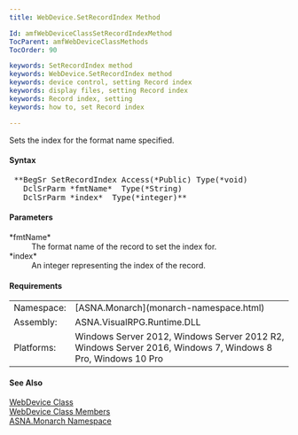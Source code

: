 ```yaml
---
title: WebDevice.SetRecordIndex Method

Id: amfWebDeviceClassSetRecordIndexMethod
TocParent: amfWebDeviceClassMethods
TocOrder: 90

keywords: SetRecordIndex method
keywords: WebDevice.SetRecordIndex method
keywords: device control, setting Record index
keywords: display files, setting Record index
keywords: Record index, setting
keywords: how to, set Record index

---
```


Sets the index for the format name specified.

#### Syntax
<pre class="prettyprint"> **BegSr SetRecordIndex Access(*Public) Type(*void)
   DclSrParm *fmtName*  Type(*String)
   DclSrParm *index*  Type(*integer)**       </pre>  

#### Parameters
<dl>
        <dt>
 *fmtName* 
        </dt>
        <dd>The format name of the record to set the index
        for.</dd>
        <dt>
 *index* 
        </dt>
        <dd>An integer representing the index of the record.</dd>
</dl>  

<!-- -->

#### Requirements
<table class="dttable" cellspacing="0" cellpadding="4" width="60%">
           <colgroup>
            <col width="15%" style="font-weight:bold" />
            <col width="85%" />
          </colgroup>
          <tr>
            <td>Namespace:</td>
            <td>[ASNA.Monarch](monarch-namespace.html)</td>
          </tr>
          <tr>
            <td>Assembly:</td>
            <td>ASNA.VisualRPG.Runtime.DLL</td>
          </tr>
         <tr>
            <td>Platforms:</td>
            <td> Windows Server 2012, Windows Server 2012 R2, Windows Server 2016,  Windows 7, Windows 8 Pro, Windows 10 Pro</td>
         </tr>
</table>

#### See Also
[WebDevice Class](web-device-class.html) <br /> [ WebDevice Class Members](web-device-class-members.html) <br /> [ASNA.Monarch Namespace](monarch-namespace.html) 
